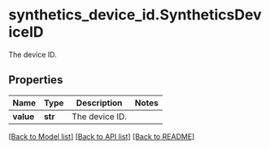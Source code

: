 # synthetics_device_id.SyntheticsDeviceID

The device ID.
## Properties
Name | Type | Description | Notes
------------ | ------------- | ------------- | -------------
**value** | **str** | The device ID. | 

[[Back to Model list]](../README.md#documentation-for-models) [[Back to API list]](../README.md#documentation-for-api-endpoints) [[Back to README]](../README.md)



